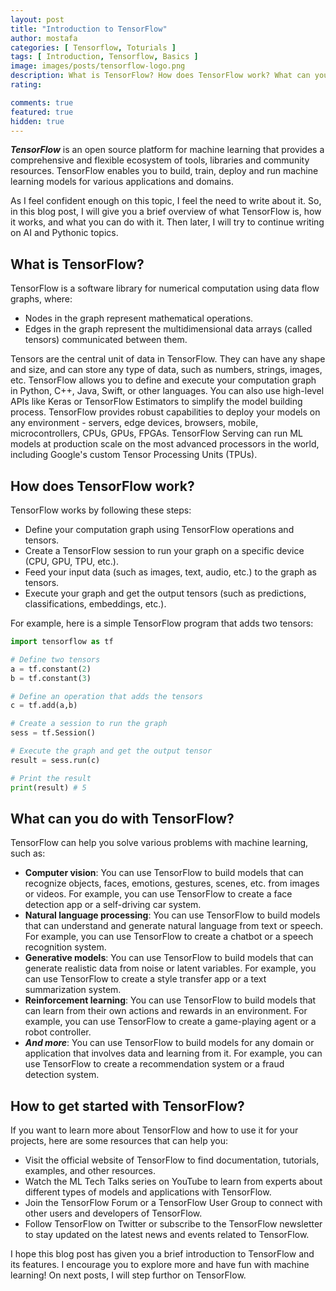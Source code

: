 ```yaml
---
layout: post
title: "Introduction to TensorFlow"
author: mostafa
categories: [ Tensorflow, Toturials ]
tags: [ Introduction, Tensorflow, Basics ]
image: images/posts/tensorflow-logo.png
description: What is TensorFlow? How does TensorFlow work? What can you do with TensorFlow? How to get started with TensorFlow?
rating:

comments: true
featured: true
hidden: true
---
```




***TensorFlow*** is an open source platform for machine learning that provides a comprehensive and flexible ecosystem of tools, libraries and community resources. TensorFlow enables you to build, train, deploy and run machine learning models for various applications and domains.

As I feel confident enough on this topic, I feel the need to write about it. So, in this blog post, I will give you a brief overview of what TensorFlow is, how it works, and what you can do with it. Then later, I will try to continue writing on AI and Pythonic topics.

What is TensorFlow?
-------------------

TensorFlow is a software library for numerical computation using data flow graphs, where:

- Nodes in the graph represent mathematical operations.
- Edges in the graph represent the multidimensional data arrays (called tensors) communicated between them.

Tensors are the central unit of data in TensorFlow. They can have any shape and size, and can store any type of data, such as numbers, strings, images, etc.
TensorFlow allows you to define and execute your computation graph in Python, C++, Java, Swift, or other languages. You can also use high-level APIs like Keras or TensorFlow Estimators to simplify the model building process.
TensorFlow provides robust capabilities to deploy your models on any environment - servers, edge devices, browsers, mobile, microcontrollers, CPUs, GPUs, FPGAs. TensorFlow Serving can run ML models at production scale on the most advanced processors in the world, including Google's custom Tensor Processing Units (TPUs).

How does TensorFlow work?
-------------------------

TensorFlow works by following these steps:

- Define your computation graph using TensorFlow operations and tensors.
- Create a TensorFlow session to run your graph on a specific device (CPU, GPU, TPU, etc.).
- Feed your input data (such as images, text, audio, etc.) to the graph as tensors.
- Execute your graph and get the output tensors (such as predictions, classifications, embeddings, etc.).

For example, here is a simple TensorFlow program that adds two tensors:

```python
import tensorflow as tf

# Define two tensors
a = tf.constant(2)
b = tf.constant(3)

# Define an operation that adds the tensors
c = tf.add(a,b)

# Create a session to run the graph
sess = tf.Session()

# Execute the graph and get the output tensor
result = sess.run(c)

# Print the result
print(result) # 5
```

What can you do with TensorFlow?
-------------------------------

TensorFlow can help you solve various problems with machine learning, such as:

- **Computer vision**: You can use TensorFlow to build models that can recognize objects, faces, emotions, gestures, scenes, etc. from images or videos. For example, you can use TensorFlow to create a face detection app or a self-driving car system.
- **Natural language processing**: You can use TensorFlow to build models that can understand and generate natural language from text or speech. For example, you can use TensorFlow to create a chatbot or a speech recognition system.
- **Generative models**: You can use TensorFlow to build models that can generate realistic data from noise or latent variables. For example, you can use TensorFlow to create a style transfer app or a text summarization system.
- **Reinforcement learning**: You can use TensorFlow to build models that can learn from their own actions and rewards in an environment. For example, you can use TensorFlow to create a game-playing agent or a robot controller.
- ***And more***: You can use TensorFlow to build models for any domain or application that involves data and learning from it. For example, you can use TensorFlow to create a recommendation system or a fraud detection system.

How to get started with TensorFlow?
----------------------------------

If you want to learn more about TensorFlow and how to use it for your projects, here are some resources that can help you:

- Visit the official website of TensorFlow to find documentation, tutorials, examples, and other resources.
- Watch the ML Tech Talks series on YouTube to learn from experts about different types of models and applications with TensorFlow.
- Join the TensorFlow Forum or a TensorFlow User Group to connect with other users and developers of TensorFlow.
- Follow TensorFlow on Twitter or subscribe to the TensorFlow newsletter to stay updated on the latest news and events related to TensorFlow.

I hope this blog post has given you a brief introduction to TensorFlow and its features. I encourage you to explore more and have fun with machine learning!
On next posts, I will step furthor on TensorFlow.
